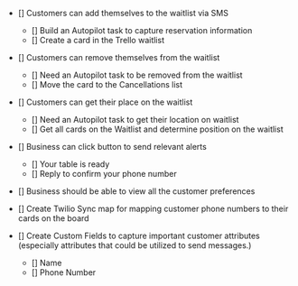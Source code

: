 - [] Customers can add themselves to the waitlist via SMS
	- [] Build an Autopilot task to capture reservation information
	- [] Create a card in the Trello waitlist

- [] Customers can remove themselves from the waitlist
	- [] Need an Autopilot task to be removed from the waitlist
	- [] Move the card to the Cancellations list

- [] Customers can get their place on the waitlist
	- [] Need an Autopilot task to get their location on waitlist
	- [] Get all cards on the Waitlist and determine position on the waitlist

- [] Business can click button to send relevant alerts
	- [] Your table is ready
	- [] Reply to confirm your phone number

- [] Business should be able to view all the customer preferences
- [] Create Twilio Sync map for mapping customer phone numbers to their cards on the board
- [] Create Custom Fields to capture important customer attributes (especially attributes
	that could be utilized to send messages.)
	- [] Name
	- [] Phone Number
